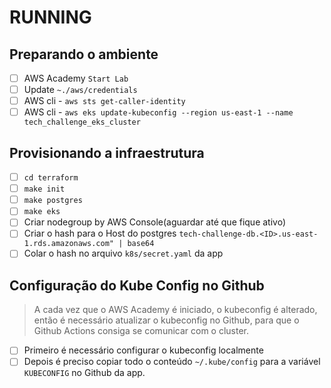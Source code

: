 # RUNNING

## Preparando o ambiente

- [ ] AWS Academy `Start Lab`
- [ ] Update `~./aws/credentials`
- [ ] AWS cli - `aws sts get-caller-identity`
- [ ] AWS cli - `aws eks update-kubeconfig --region us-east-1 --name tech_challenge_eks_cluster`

## Provisionando a infraestrutura

- [ ] `cd terraform`
- [ ] `make init`
- [ ] `make postgres`
- [ ] `make eks`
- [ ] Criar nodegroup by AWS Console(aguardar até que fique ativo)
- [ ] Criar o hash para o Host do postgres `tech-challenge-db.<ID>.us-east-1.rds.amazonaws.com" | base64`
- [ ] Colar o hash no arquivo `k8s/secret.yaml` da app

## Configuração do Kube Config no Github

> A cada vez que o AWS Academy é iniciado, o kubeconfig é alterado, então é necessário atualizar o kubeconfig no Github, para que o Github Actions consiga se comunicar com o cluster. 

- [ ] Primeiro é necessário configurar o kubeconfig localmente
- [ ] Depois é preciso copiar todo o conteúdo `~/.kube/config` para a variável `KUBECONFIG` no Github da app.